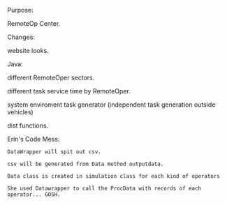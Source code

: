 Purpose:

RemoteOp Center.

Changes:

website looks.

Java:

different RemoteOper sectors.

different task service time by RemoteOper.

system enviroment task generator (independent task generation outside vehicles)

dist functions.

Erin's Code Mess:

    DataWrapper will spit out csv.

    csv will be generated from Data method outputdata.

    Data class is created in simulation class for each kind of operators

    She used Datawrapper to call the ProcData with records of each operator... GOSH.

